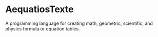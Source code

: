 # AequatiosTexte
A programming language for creating math, geometric, scientific, and physics formula or equation tables.
